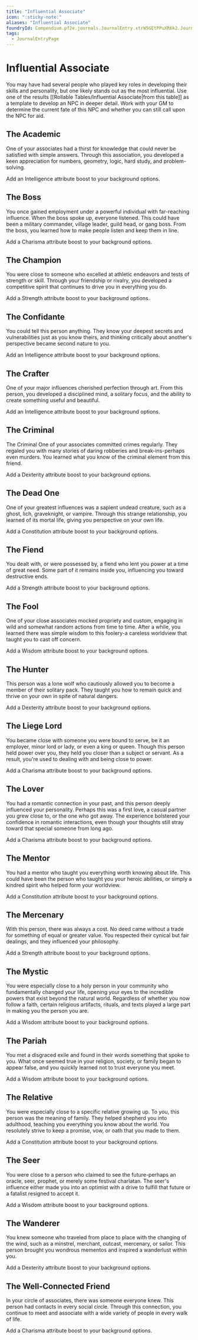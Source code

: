 ```yaml
---
title: "Influential Associate"
icon: ":sticky-note:"
aliases: "Influential Associate"
foundryId: Compendium.pf2e.journals.JournalEntry.xtrW5GEtPPuXR6k2.JournalEntryPage.QWw0D2YPKdz6HJPu
tags:
  - JournalEntryPage
---
```


# Influential Associate
You may have had several people who played key roles in developing their skills and personality, but one likely stands out as the most influential. Use one of the results [[Rollable Tables/Influential Associate|from this table]] as a template to develop an NPC in deeper detail. Work with your GM to determine the current fate of this NPC and whether you can still call upon the NPC for aid.

## The Academic

One of your associates had a thirst for knowledge that could never be satisfied with simple answers. Through this association, you developed a keen appreciation for numbers, geometry, logic, hard study, and problem-solving.

Add an Intelligence attribute boost to your background options.

## The Boss

You once gained employment under a powerful individual with far-reaching influence. When the boss spoke up, everyone listened. This could have been a military commander, village leader, guild head, or gang boss. From the boss, you learned how to make people listen and keep them in line.

Add a Charisma attribute boost to your background options.

## The Champion

You were close to someone who excelled at athletic endeavors and tests of strength or skill. Through your friendship or rivalry, you developed a competitive spirit that continues to drive you in everything you do.

Add a Strength attribute boost to your background options.

## The Confidante

You could tell this person anything. They know your deepest secrets and vulnerabilities just as you know theirs, and thinking critically about another's perspective became second nature to you.

Add an Intelligence attribute boost to your background options.

## The Crafter

One of your major influences cherished perfection through art. From this person, you developed a disciplined mind, a solitary focus, and the ability to create something useful and beautiful.

Add an Intelligence attribute boost to your background options.

## The Criminal

The Criminal One of your associates committed crimes regularly. They regaled you with many stories of daring robberies and break-ins-perhaps even murders. You learned what you know of the criminal element from this friend.

Add a Dexterity attribute boost to your background options.

## The Dead One

One of your greatest influences was a sapient undead creature, such as a ghost, lich, graveknight, or vampire. Through this strange relationship, you learned of its mortal life, giving you perspective on your own life.

Add a Constitution attribute boost to your background options.

## The Fiend

You dealt with, or were possessed by, a fiend who lent you power at a time of great need. Some part of it remains inside you, influencing you toward destructive ends.

Add a Strength attribute boost to your background options.

## The Fool

One of your close associates mocked propriety and custom, engaging in wild and somewhat random actions from time to time. After a while, you learned there was simple wisdom to this foolery-a careless worldview that taught you to cast off concern.

Add a Wisdom attribute boost to your background options.

## The Hunter

This person was a lone wolf who cautiously allowed you to become a member of their solitary pack. They taught you how to remain quick and thrive on your own in spite of natural dangers.

Add a Dexterity attribute boost to your background options.

## The Liege Lord

You became close with someone you were bound to serve, be it an employer, minor lord or lady, or even a king or queen. Though this person held power over you, they held you closer than a subject or servant. As a result, you're used to dealing with and being close to power.

Add a Charisma attribute boost to your background options.

## The Lover

You had a romantic connection in your past, and this person deeply influenced your personality. Perhaps this was a first love, a casual partner you grew close to, or the one who got away. The experience bolstered your confidence in romantic interactions, even though your thoughts still stray toward that special someone from long ago.

Add a Charisma attribute boost to your background options.

## The Mentor

You had a mentor who taught you everything worth knowing about life. This could have been the person who taught you your heroic abilities, or simply a kindred spirit who helped form your worldview.

Add a Constitution attribute boost to your background options.

## The Mercenary

With this person, there was always a cost. No deed came without a trade for something of equal or greater value. You respected their cynical but fair dealings, and they influenced your philosophy.

Add a Strength attribute boost to your background options.

## The Mystic

You were especially close to a holy person in your community who fundamentally changed your life, opening your eyes to the incredible powers that exist beyond the natural world. Regardless of whether you now follow a faith, certain religious artifacts, rituals, and texts played a large part in making you the person you are.

Add a Wisdom attribute boost to your background options.

## The Pariah

You met a disgraced exile and found in their words something that spoke to you. What once seemed true in your religion, society, or family began to appear false, and you quickly learned not to trust everyone you meet.

Add a Wisdom attribute boost to your background options.

## The Relative

You were especially close to a specific relative growing up. To you, this person was the meaning of family. They helped shepherd you into adulthood, teaching you everything you know about the world. You resolutely strive to keep a promise, vow, or oath that you made to them.

Add a Constitution attribute boost to your background options.

## The Seer

You were close to a person who claimed to see the future-perhaps an oracle, seer, prophet, or merely some festival charlatan. The seer's influence either made you into an optimist with a drive to fulfill that future or a fatalist resigned to accept it.

Add a Wisdom attribute boost to your background options.

## The Wanderer

You knew someone who traveled from place to place with the changing of the wind, such as a minstrel, merchant, outcast, mercenary, or sailor. This person brought you wondrous mementos and inspired a wanderlust within you.

Add a Dexterity attribute boost to your background options.

## The Well-Connected Friend

In your circle of associates, there was someone everyone knew. This person had contacts in every social circle. Through this connection, you continue to meet and associate with a wide variety of people in every walk of life.

Add a Charisma attribute boost to your background options.